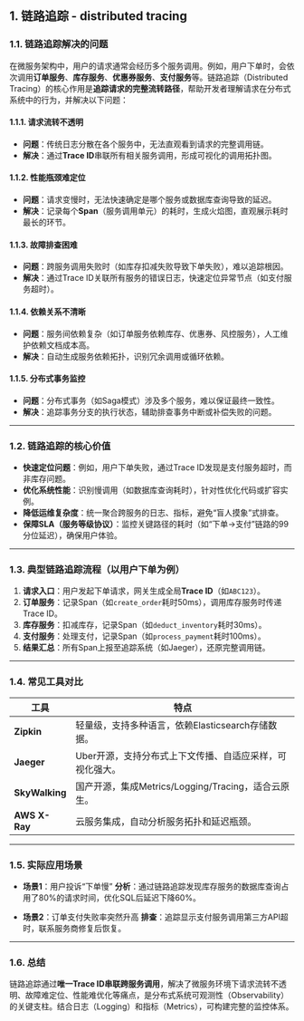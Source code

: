 ## 1. 链路追踪 - distributed tracing

### 1.1. **链路追踪解决的问题**

在微服务架构中，用户的请求通常会经历多个服务调用。例如，用户下单时，会依次调用**订单服务**、**库存服务**、**优惠券服务**、**支付服务**等。链路追踪（Distributed Tracing）的核心作用是**追踪请求的完整流转路径**，帮助开发者理解请求在分布式系统中的行为，并解决以下问题：

#### 1.1.1. **请求流转不透明**
- **问题**：传统日志分散在各个服务中，无法直观看到请求的完整调用链。
- **解决**：通过**Trace ID**串联所有相关服务调用，形成可视化的调用拓扑图。

#### 1.1.2. **性能瓶颈难定位**
- **问题**：请求变慢时，无法快速确定是哪个服务或数据库查询导致的延迟。
- **解决**：记录每个**Span**（服务调用单元）的耗时，生成火焰图，直观展示耗时最长的环节。

#### 1.1.3. **故障排查困难**
- **问题**：跨服务调用失败时（如库存扣减失败导致下单失败），难以追踪根因。
- **解决**：通过Trace ID关联所有服务的错误日志，快速定位异常节点（如支付服务超时）。

#### 1.1.4. **依赖关系不清晰**
- **问题**：服务间依赖复杂（如订单服务依赖库存、优惠券、风控服务），人工维护依赖文档成本高。
- **解决**：自动生成服务依赖拓扑，识别冗余调用或循环依赖。

#### 1.1.5. **分布式事务监控**
- **问题**：分布式事务（如Saga模式）涉及多个服务，难以保证最终一致性。
- **解决**：追踪事务分支的执行状态，辅助排查事务中断或补偿失败的问题。

---

### 1.2. **链路追踪的核心价值**

- **快速定位问题**：例如，用户下单失败，通过Trace ID发现是支付服务超时，而非库存问题。
- **优化系统性能**：识别慢调用（如数据库查询耗时），针对性优化代码或扩容实例。
- **降低运维复杂度**：统一聚合跨服务的日志、指标，避免“盲人摸象”式排查。
- **保障SLA（服务等级协议）**：监控关键路径的耗时（如“下单→支付”链路的99分位延迟），确保用户体验。

---

### 1.3. **典型链路追踪流程（以用户下单为例）**

1. **请求入口**：用户发起下单请求，网关生成全局**Trace ID**（如`ABC123`）。
2. **订单服务**：记录Span（如`create_order`耗时50ms），调用库存服务时传递Trace ID。
3. **库存服务**：扣减库存，记录Span（如`deduct_inventory`耗时30ms）。
4. **支付服务**：处理支付，记录Span（如`process_payment`耗时100ms）。
5. **结果汇总**：所有Span上报至追踪系统（如Jaeger），还原完整调用链。

---

### 1.4. **常见工具对比**

| 工具          | 特点                                                                 |
|---------------|----------------------------------------------------------------------|
| **Zipkin**    | 轻量级，支持多种语言，依赖Elasticsearch存储数据。                    |
| **Jaeger**    | Uber开源，支持分布式上下文传播、自适应采样，可视化强大。             |
| **SkyWalking**| 国产开源，集成Metrics/Logging/Tracing，适合云原生。                  |
| **AWS X-Ray** | 云服务集成，自动分析服务拓扑和延迟瓶颈。                             |

---

### 1.5. **实际应用场景**

- **场景1**：用户投诉“下单慢”
  **分析**：通过链路追踪发现库存服务的数据库查询占用了80%的请求时间，优化SQL后延迟下降60%。

- **场景2**：订单支付失败率突然升高
  **排查**：追踪显示支付服务调用第三方API超时，联系服务商修复后恢复。

---

### 1.6. **总结**

链路追踪通过**唯一Trace ID串联跨服务调用**，解决了微服务环境下请求流转不透明、故障难定位、性能难优化等痛点，是分布式系统可观测性（Observability）的关键支柱。结合日志（Logging）和指标（Metrics），可构建完整的监控体系。